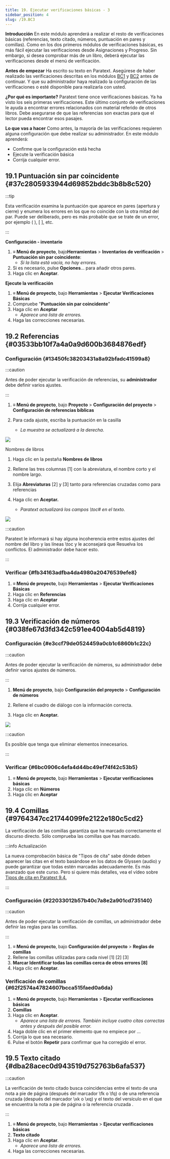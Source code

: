 ```yaml
---
title: 19. Ejecutar verificaciones básicas - 3
sidebar_position: 4
slug: /19.BC3
---
```




**Introducción** En este módulo aprenderá a realizar el resto de verificaciones básicas (referencias, texto citado, números, puntuación en pares y comillas). Como en los dos primeros módulos de verificaciones básicas, es más fácil ejecutar las verificaciones desde Asignaciones y Progreso. Sin embargo, si desea comprobar más de un libro, deberá ejecutar las verificaciones desde el menú de verificación.


**Antes de empezar** Ha escrito su texto en Paratext. Asegúrese de haber realizado las verificaciones descritas en los módulos [BC1](https://sillsdev.github.io/paratext-manual/5.BC1) y [BC2](https://sillsdev.github.io/paratext-manual/12.BC2) antes de continuar. Y que su administrador haya realizado la configuración de las verificaciones o esté disponible para realizarla con usted.


**¿Por qué es importante?** Paratext tiene once verificaciones básicas. Ya ha visto los seis primeras verificaciones. Este último conjunto de verificaciones le ayuda a encontrar errores relacionados con material referido de otros libros. Debe asegurarse de que las referencias son exactas para que el lector pueda encontrar esos pasajes.


**Lo que vas a hacer** Como antes, la mayoría de las verificaciones requieren alguna configuración que debe realizar su administrador. En este módulo aprenderá:

- Confirme que la configuración está hecha
- Ejecute la verificación básica
- Corrija cualquier error.

## 19.1 Puntuación sin par coincidente {#37c2805933944d69852bddc3b8b8c520}


:::tip

Esta verificación examina la puntuación que aparece en pares (apertura y cierre) y enumera los errores en los que no coincide con la otra mitad del par. Puede ser deliberado, pero es más probable que se trate de un error, por ejemplo ( ), [ ], etc.

:::




**Configuración - inventario**

1. **≡ Menú de proyecto**, bajo**Herramientas** &gt; **Inventarios de verificación** &gt; **Puntuación sin par coincidente**:
    - _Si la lista está vacía, no hay errores._
2. Si es necesario, pulse **Opciones**... para añadir otros pares.
3. Haga clic en **Aceptar**.

**Ejecute la verificación**

1. **≡ Menú de proyecto**, bajo **Herramientas** &gt; **Ejecutar Verificaciones Básicas**
2. Compruebe "**Puntuación sin par coincidente**"
3. Haga clic en **Aceptar**
    - _Aparece una lista de errores._
4. Haga las correcciones necesarias.

## 19.2 Referencias {#03533bb10f7a4a0a9d600b3684876edf}


### Configuración {#13450fc38203431a8a92bfadc41599a8}


:::caution

Antes de poder ejecutar la verificación de referencias, su **administrador** debe definir varios ajustes.

:::




<div class='notion-row'>
<div class='notion-column' style={{width: 'calc((100% - (min(32px, 4vw) * 1)) * 0.4375)'}}>

1. **≡ Menú de proyecto**, bajo **Proyecto** > **Configuración del proyecto** > **Configuración de referencias bíblicas**

2. Para cada ajuste, escriba la puntuación en la casilla
    - _La muestra se actualizará a la derecha._

</div><div className='notion-spacer'></div>

<div class='notion-column' style={{width: 'calc((100% - (min(32px, 4vw) * 1)) * 0.5625)'}}>


![](./1019021315.png)


</div><div className='notion-spacer'></div>
</div>


<div class='notion-row'>
<div class='notion-column' style={{width: 'calc((100% - (min(32px, 4vw) * 1)) * 0.4375)'}}>


Nombres de libros


1. Haga clic en la pestaña **Nombres de libros**

2. Rellene las tres columnas [1] con la abreviatura, el nombre corto y el nombre largo.

3. Elija **Abreviaturas** [2] y [3] tanto para referencias cruzadas como para referencias

4. Haga clic en **Aceptar.**
    - _Paratext actualizará los campos \toc# en el texto._

</div><div className='notion-spacer'></div>

<div class='notion-column' style={{width: 'calc((100% - (min(32px, 4vw) * 1)) * 0.5625)'}}>


![](./1209414794.png)


</div><div className='notion-spacer'></div>
</div>

:::caution

 Paratext le informará si hay alguna incoherencia entre estos ajustes del nombre del libro y las líneas \\toc y le aconsejará que Resuelva los conflictos. El administrador debe hacer esto.

:::




### Verificar {#fb34163adfba4da4980a20476539efe8}

1. **≡ Menú de proyecto**, bajo **Herramientas** &gt; **Ejecutar Verificaciones Básicas**
2. Haga clic en **Referencias**
3. Haga clic en **Aceptar**
4. Corrija cualquier error.

## 19.3 Verificación de números {#038fe67d3fd342c591ee4004ab5d4819}


### Configuración {#e3ccf79de0524459a0cb1c6860b1c22c}


:::caution

Antes de poder ejecutar la verificación de números, su administrador debe definir varios ajustes de números.

:::




<div class='notion-row'>
<div class='notion-column' style={{width: 'calc((100% - (min(32px, 4vw) * 1)) * 0.5)'}}>

1. **Menú de proyecto**, bajo **Configuración del proyecto** > **Configuración de números**

2. Rellene el cuadro de diálogo con la información correcta.

3. Haga clic en **Aceptar.**

</div><div className='notion-spacer'></div>

<div class='notion-column' style={{width: 'calc((100% - (min(32px, 4vw) * 1)) * 0.5)'}}>


![](./11100284.png)


</div><div className='notion-spacer'></div>
</div>

:::caution

Es posible que tenga que eliminar elementos innecesarios.

:::




### Verificar {#6bc0906c4efa4d44bc49ef74f42c53b5}

1. **≡ Menú de proyecto**, bajo **Herramientas** &gt; **Ejecutar verificaciones básicas**
2. Haga clic en **Números**
3. Haga clic en **Aceptar**

## 19.4 Comillas {#9764347cc21744099fe2122e180c5cd2}


La verificación de las comillas garantiza que ha marcado correctamente el discurso directo. Sólo comprueba las comillas que has marcado.


:::info Actualización


La nueva comprobación básica de "Tipos de cita" sabe dónde deben aparecer las citas en el texto basándose en los datos de Glyssen (audio) y puede garantizar que todas estén marcadas adecuadamente. Es más avanzado que este curso. Pero si quiere más detalles, vea el vídeo sobre [Tipos de cita en Paratext 9.4.](https://vimeo.com/859138745)


:::


### Configuración {#22033012b57b40c7a8e2a901cd735140}


:::caution

Antes de poder ejecutar la verificación de comillas, un administrador debe definir las reglas para las comillas.

:::



1. **≡ Menú de proyecto**, bajo **Configuración del proyecto** &gt; **Reglas de comillas**
2. Rellene las comillas utilizadas para cada nivel \[1\] \[2\] [3]
3. **Marcar Identificar todas las comillas cerca de otros errores [8]**
4. Haga clic en **Aceptar**.

### Verificación de comillas {#62f2574a47824607bcca515faed0a6da}

1. **≡ Menú de proyecto**, bajo **Herramientas** &gt; **Ejecutar verificaciones básicas**
2. **Comillas**
3. Haga clic en **Aceptar**.
    - _Aparece una lista de errores. También incluye cuatro citas correctas antes y después del posible error._
4. Haga doble clic en el primer elemento que no empiece por …
5. Corrija lo que sea necesario.
6. Pulse el botón **Repetir** para confirmar que ha corregido el error.

## 19.5 Texto citado {#dba28acec0d943519d752763b6afa537}


:::caution

La verificación de texto citado busca coincidencias entre el texto de una nota a pie de página (después del marcador \fk o \fq) o de una referencia cruzada (después del marcador \xk o \xq) y el texto del versículo en el que se encuentra la nota a pie de página o la referencia cruzada .

:::



1. **≡ Menú de proyecto**, bajo **Herramientas** &gt; **Ejecutar verificaciones básicas**
2. **Texto citado**
3. Haga clic en **Aceptar**.
    - _Aparece una lista de errores._
4. Haga las correcciones necesarias.
